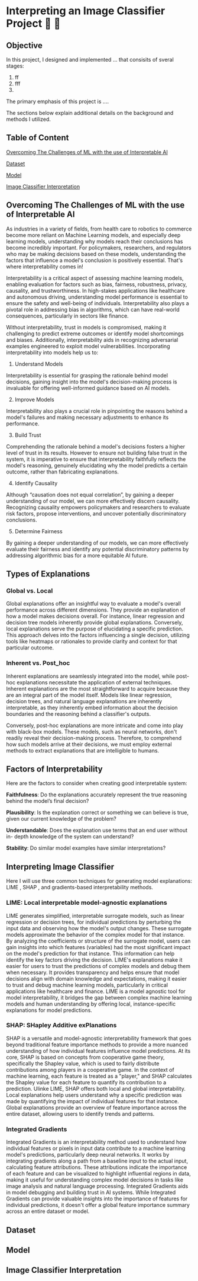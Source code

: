 # Interpreting an Image Classifier Project :blue_car: :truck:

## Objective

In this project, I designed and implemented ... that consisits of sveral stages:

1. ff
2. fff
3. 

The primary emphasis of this project is ....

The sections below explain additional details on the background and methods I utilized.

## Table of Content

[Overcoming The Challenges of ML with the use of Interpretable AI](README.md#overcoming-the-challenges-of-ml-with-the-use-of-interpretable-ai)

[Dataset](README.md#dataset)

[Model](README.md#model)

[Image Classifier Interpretation](README.md#image-classifier-interpretation)


## Overcoming The Challenges of ML with the use of Interpretable AI

As industries in a variety of fields, from health care to robotics to commerce become more reliant on Machine Learning models, and especially deep learning models, understanding why models reach their conclusions has become incredibly important. For policymakers, researchers, and regulators who may be making decisions based on these models, understanding the factors that influence a model's conclusion is positively essential. That's where interpretability comes in!

Interpretability is a critical aspect of assessing machine learning models, enabling evaluation for factors such as bias, fairness, robustness, privacy, causality, and trustworthiness. In high-stakes applications like healthcare and autonomous driving, understanding model performance is essential to ensure the safety and well-being of individuals. Interpretability also plays a pivotal role in addressing bias in algorithms, which can have real-world consequences, particularly in sectors like finance.

Without interpretability, trust in models is compromised, making it challenging to predict extreme outcomes or identify model shortcomings and biases. Additionally, interpretability aids in recognizing adversarial examples engineered to exploit model vulnerabilities. Incorporating interpretability into models help us to: 

1. Understand Models

  Interpretability is essential for grasping the rationale behind model decisions, gaining insight into the model's decision-making process is invaluable for offering well-informed guidance based on AI models.
  
2. Improve Models

  Interpretability also plays a crucial role in pinpointing the reasons behind a model's failures and making necessary adjustments to enhance its performance. 
  
3. Build Trust

  Comprehending the rationale behind a model's decisions fosters a higher level of trust in its results. However to ensure not building false trust in the system, it is imperative to ensure that interpretability faithfully reflects the model's reasoning, genuinely elucidating why the model predicts a certain outcome, rather than fabricating explanations.
  
4. Identify Causality

  Although “causation does not equal correlation”,  by gaining a deeper understanding of our model, we can more effectively discern causality. Recognizing causality empowers policymakers and researchers to evaluate risk factors, propose interventions, and uncover potentially discriminatory conclusions.
  
5. Determine Fairness

  By gaining a deeper understanding of our models, we can more effectively evaluate their fairness and identify any potential discriminatory patterns by addressing algorithmic bias for a more equitable AI future.

## Types of Explanations

### Global vs. Local


Global explanations offer an insightful way to evaluate a model's overall performance across different dimensions. They provide an explanation of how a model makes decisions overall. For instance, linear regression and decision tree models inherently provide global explanations. Conversely, local explanations serve the purpose of elucidating a specific prediction. This approach delves into the factors influencing a single decision, utilizing tools like heatmaps or rationales to provide clarity and context for that particular outcome.

### Inherent vs. Post_hoc

Inherent explanations are seamlessly integrated into the model, while post-hoc explanations necessitate the application of external techniques. Inherent explanations are the most straightforward to acquire because they are an integral part of the model itself. Models like linear regression, decision trees, and natural language explanations are inherently interpretable, as they inherently embed information about the decision boundaries and the reasoning behind a classifier's outputs.

Conversely, post-hoc explanations are more intricate and come into play with black-box models. These models, such as neural networks, don't readily reveal their decision-making process. Therefore, to comprehend how such models arrive at their decisions, we must employ external methods to extract explanations that are intelligible to humans.

## Factors of Interpretability
Here are the factors to consider when creating good interpretable system:

**Faithfulness**: Do the explanations accurately represent the true reasoning behind the model’s final decision?

**Plausibility**: Is the explanation correct or something we can believe is true, given our current knowledge of the problem?

**Understandable**: Does the explanation use terms that an end user without in- depth knowledge of the system can understand?

**Stability**: Do similar model examples have similar interpretations?

## Interpreting Image Classifier

Here I will use three common techniques for generating model explanations: LIME , SHAP , and gradients-based interpretability methods.

### LIME: Local interpretable model-agnostic explanations

LIME generates simplified, interpretable surrogate models, such as linear regression or decision trees, for individual predictions by perturbing the input data and observing how the model's output changes. These surrogate models approximate the behavior of the complex model for that instance. By analyzing the coefficients or structure of the surrogate model, users can gain insights into which features (variables) had the most significant impact on the model's prediction for that instance. This information can help identify the key factors driving the decision. LIME's explanations make it easier for users to trust the predictions of complex models and debug them when necessary. It provides transparency and helps ensure that model decisions align with domain knowledge and expectations, making it easier to trust and debug machine learning models, particularly in critical applications like healthcare and finance. LIME is a model agnostic tool for model interpretability, it bridges the gap between complex machine learning models and human understanding by offering local, instance-specific explanations for model predictions.

### SHAP: SHapley Additive exPlanations

SHAP is a versatile and model-agnostic interpretability framework that goes beyond traditional feature importance methods to provide a more nuanced understanding of how individual features influence model predictions. At its core, SHAP is based on concepts from cooperative game theory, specifically the Shapley value, which is used to fairly distribute contributions among players in a cooperative game. In the context of machine learning, each feature is treated as a "player," and SHAP calculates the Shapley value for each feature to quantify its contribution to a prediction. Ulinke LIME, SHAP offers both local and global interpretability. Local explanations help users understand why a specific prediction was made by quantifying the impact of individual features for that instance. Global explanations provide an overview of feature importance across the entire dataset, allowing users to identify trends and patterns.

### Integrated Gradients

Integrated Gradients is an interpretability method used to understand how individual features or pixels in input data contribute to a machine learning model's predictions, particularly deep neural networks. It works by integrating gradients along a path from a baseline input to the actual input, calculating feature attributions. These attributions indicate the importance of each feature and can be visualized to highlight influential regions in data, making it useful for understanding complex model decisions in tasks like image analysis and natural language processing. Integrated Gradients aids in model debugging and building trust in AI systems. While Integrated Gradients can provide valuable insights into the importance of features for individual predictions, it doesn't offer a global feature importance summary across an entire dataset or model. 

## Dataset

## Model

## Image Classifier Interpretation
